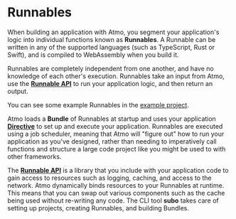 # Runnables

When building an application with Atmo, you segment your application's 
logic into individual functions known as **Runnables**. A Runnable can 
be written in any of the supported languages (such as TypeScript, Rust 
or Swift), and is compiled to WebAssembly when you build it.

Runnables are completely independent from one another, and have no 
knowledge of each other's execution. 
Runnables take an input from Atmo, use the [**Runnable API**]((../runnable-api/introduction)) to run 
your application logic, and then return an output.

You can see some example Runnables in the [example project](https://github.com/suborbital/atmo/tree/main/example-project).

Atmo loads a **Bundle** of Runnables at startup and uses your application 
[**Directive**](./the-directive) to set up and execute your application. 
Runnables are executed using a job scheduler, meaning that Atmo will 
"figure out" how to run your application as you've designed, 
rather than needing to imperatively call functions and structure a 
large code project like you might be used to with other frameworks.

The [**Runnable API**](docs/e2-core/e2-core-api/introduction) is a library that you include with your application
code to gain access to resources such as logging, caching, and access to 
the network. Atmo dynamically binds resources to your Runnables at 
runtime. This means that you can swap out various components such as the 
cache being used without re-writing any code. The CLI tool **subo** takes 
care of setting up projects, creating Runnables, and building Bundles.

